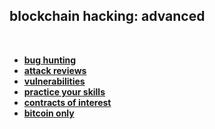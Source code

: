 ## blockchain hacking: advanced


<br>

* **[bug hunting](bug_hunting)**
* **[attack reviews](attack/exploit_reviews)**
* **[vulnerabilities](vulnerabilities)**
* **[practice your skills](practice_your_skills)**
* **[contracts of interest](contracts_of_interest)**
* **[bitcoin only](bitcoin)**



